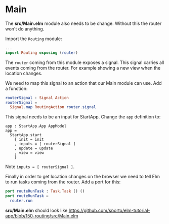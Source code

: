 # Main

The __src/Main.elm__ module also needs to be change. Without this the router won't do anything.

Import the `Routing` module:

```elm
...
import Routing exposing (router)
```

The `router` coming from this module exposes a signal. This signal carries all events coming from the router. For example showing a new view when the location changes.

We need to map this signal to an action that our Main module can use. Add a function:

```elm
routerSignal : Signal Action
routerSignal =
  Signal.map RoutingAction router.signal
```

This signal needs to be an input for StartApp. Change the `app` definition to:

```
app : StartApp.App AppModel
app =
  StartApp.start
    { init = init
    , inputs = [ routerSignal ]
    , update = update
    , view = view
    }
```

Note `inputs = [ routerSignal ]`.

Finally in order to get location changes on the browser we need to tell Elm to run tasks coming from the router. Add a port for this:

```elm
port routeRunTask : Task.Task () ()
port routeRunTask =
  router.run
```

__src/Main.elm__ should look like <https://github.com/sporto/elm-tutorial-app/blob/150-routing/src/Main.elm>